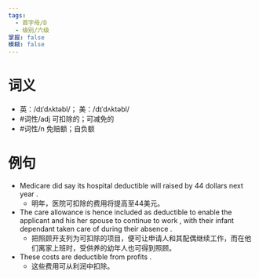 ```yaml
---
tags:
  - 首字母/D
  - 级别/六级
掌握: false
模糊: false
---
```

# 词义
- 英：/dɪˈdʌktəbl/； 美：/dɪˈdʌktəbl/
- #词性/adj  可扣除的；可减免的
- #词性/n  免赔额；自负额
# 例句
- Medicare did say its hospital deductible will raised by 44 dollars next year .
	- 明年，医院可扣除的费用将提高至44美元。
- The care allowance is hence included as deductible to enable the applicant and his her spouse to continue to work , with their infant dependant taken care of during their absence .
	- 把照顾开支列为可扣除的项目，便可让申请人和其配偶继续工作，而在他们离家上班时，受供养的幼年人也可得到照顾。
- These costs are deductible from profits .
	- 这些费用可从利润中扣除。
